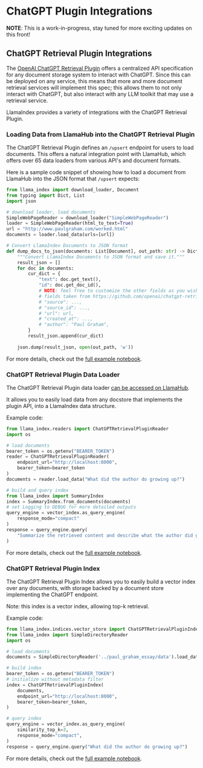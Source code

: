 # ChatGPT Plugin Integrations

**NOTE**: This is a work-in-progress, stay tuned for more exciting updates on this front! 

## ChatGPT Retrieval Plugin Integrations

The [OpenAI ChatGPT Retrieval Plugin](https://github.com/openai/chatgpt-retrieval-plugin)
offers a centralized API specification for any document storage system to interact 
with ChatGPT. Since this can be deployed on any service, this means that more and more
document retrieval services will implement this spec; this allows them to not only
interact with ChatGPT, but also interact with any LLM toolkit that may use 
a retrieval service.

LlamaIndex provides a variety of integrations with the ChatGPT Retrieval Plugin.

### Loading Data from LlamaHub into the ChatGPT Retrieval Plugin

The ChatGPT Retrieval Plugin defines an `/upsert` endpoint for users to load
documents. This offers a natural integration point with LlamaHub, which offers
over 65 data loaders from various API's and document formats.

Here is a sample code snippet of showing how to load a document from LlamaHub
into the JSON format that `/upsert` expects:

```python
from llama_index import download_loader, Document
from typing import Dict, List
import json

# download loader, load documents
SimpleWebPageReader = download_loader("SimpleWebPageReader")
loader = SimpleWebPageReader(html_to_text=True)
url = "http://www.paulgraham.com/worked.html"
documents = loader.load_data(urls=[url])

# Convert LlamaIndex Documents to JSON format
def dump_docs_to_json(documents: List[Document], out_path: str) -> Dict:
    """Convert LlamaIndex Documents to JSON format and save it."""
    result_json = []
    for doc in documents:
        cur_dict = {
            "text": doc.get_text(),
            "id": doc.get_doc_id(),
            # NOTE: feel free to customize the other fields as you wish
            # fields taken from https://github.com/openai/chatgpt-retrieval-plugin/tree/main/scripts/process_json#usage
            # "source": ...,
            # "source_id": ...,
            # "url": url,
            # "created_at": ...,
            # "author": "Paul Graham",
        }
        result_json.append(cur_dict)
    
    json.dump(result_json, open(out_path, 'w'))

```

For more details, check out the [full example notebook](https://github.com/jerryjliu/llama_index/blob/main/examples/chatgpt_plugin/ChatGPT_Retrieval_Plugin_Upload.ipynb).

### ChatGPT Retrieval Plugin Data Loader

The ChatGPT Retrieval Plugin data loader [can be accessed on LlamaHub](https://llamahub.ai/l/chatgpt_plugin).

It allows you to easily load data from any docstore that implements the plugin API, into a LlamaIndex data structure.

Example code:

```python
from llama_index.readers import ChatGPTRetrievalPluginReader
import os

# load documents
bearer_token = os.getenv("BEARER_TOKEN")
reader = ChatGPTRetrievalPluginReader(
    endpoint_url="http://localhost:8000",
    bearer_token=bearer_token
)
documents = reader.load_data("What did the author do growing up?")

# build and query index
from llama_index import SummaryIndex
index = SummaryIndex.from_documents(documents)
# set Logging to DEBUG for more detailed outputs
query_engine = vector_index.as_query_engine(
    response_mode="compact"
)
response = query_engine.query(
    "Summarize the retrieved content and describe what the author did growing up",
) 

```
For more details, check out the [full example notebook](https://github.com/jerryjliu/llama_index/blob/main/examples/chatgpt_plugin/ChatGPTRetrievalPluginReaderDemo.ipynb).

### ChatGPT Retrieval Plugin Index

The ChatGPT Retrieval Plugin Index allows you to easily build a vector index over any documents, with storage backed by a document store implementing the 
ChatGPT endpoint.

Note: this index is a vector index, allowing top-k retrieval.

Example code:

```python
from llama_index.indices.vector_store import ChatGPTRetrievalPluginIndex
from llama_index import SimpleDirectoryReader
import os

# load documents
documents = SimpleDirectoryReader('../paul_graham_essay/data').load_data()

# build index
bearer_token = os.getenv("BEARER_TOKEN")
# initialize without metadata filter
index = ChatGPTRetrievalPluginIndex(
    documents, 
    endpoint_url="http://localhost:8000",
    bearer_token=bearer_token,
)

# query index
query_engine = vector_index.as_query_engine(
    similarity_top_k=3,
    response_mode="compact",
)
response = query_engine.query("What did the author do growing up?")

```

For more details, check out the [full example notebook](https://github.com/jerryjliu/llama_index/blob/main/examples/chatgpt_plugin/ChatGPTRetrievalPluginIndexDemo.ipynb).